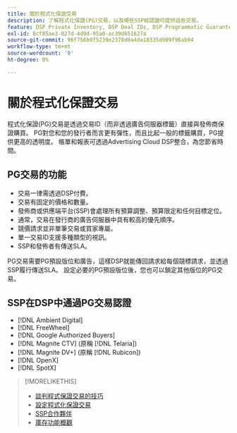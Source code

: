 ```yaml
---
title: 關於程式化保證交易
description: 了解程式化保證(PG)交易，以及哪些SSP經認證可提供這些交易。
feature: DSP Private Inventory, DSP Deal IDs, DSP Programmatic Guaranteed Deals
exl-id: 8cf85ae3-027d-4d9d-95a0-ac39d651627a
source-git-commit: 96f756b0f5239e2378d0a4da18335d909f96ab94
workflow-type: tm+mt
source-wordcount: '0'
ht-degree: 0%

---
```


# 關於程式化保證交易

程式化保證(PG)交易是透過交易ID（而非透過廣告伺服器標籤）直接與發佈商保證購買。 PG對您和您的發行者而言更有彈性，而且比起一般的標籤購買，PG提供更高的透明度。 帳單和報表可透過Advertising Cloud DSP整合，為您節省時間。

## PG交易的功能

* 交易一律需透過DSP付費。
* 交易有固定的價格和數量。
* 發佈商或供應端平台(SSP)會處理所有預算調整、預算限定和任何目標定位。
* 通常，交易在發行商的廣告伺服器中具有較高的優先順序。
* 競價請求並非單筆交易或買家專屬。
* 單一交易ID支援多種類型的視訊。
* SSP和發佈者有傳送SLA。

PG交易需要PG預設版位和廣告，這樣DSP就能傳回請求給每個競標請求，並透過SSP履行傳送SLA。 設定必要的PG預設版位後，您也可以鎖定其他版位的PG交易。

## SSP在DSP中通過PG交易認證

* [!DNL Ambient Digital]
* [!DNL FreeWheel]
* [!DNL Google Authorized Buyers]
* [!DNL Magnite CTV] (原稱 [!DNL Telaria])
* [!DNL Magnite DV+] (原稱 [!DNL Rubicon])
* [!DNL OpenX]
* [!DNL SpotX]

>[!MORELIKETHIS]
>
>* [談判程式保證交易的技巧](/help/dsp/inventory/programmatic-guaranteed-tips.md)
>* [設定程式化保證交易](programmatic-guaranteed-set-up.md)
>* [SSP合作夥伴](ssp-partners.md)
>* [庫存功能概觀](inventory-overview.md)

